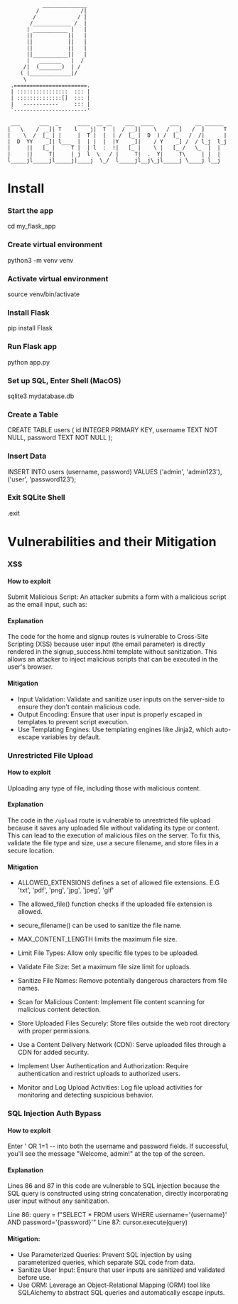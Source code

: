 

               ______________
             /             /|
            /             / |
           /____________ /  |
          | ___________ |   |
          ||           ||   |
          ||           ||   |
          ||           ||   |
          ||___________||   |
          |   _______   |  /
         /|  (_______)  | /
        ( |_____________|/
         \
     .=======================.
     | ::::::::::::::::  ::: |
     | ::::::::::::::[]  ::: |
     |   -----------     ::: |
     `-----------------------'

     ___      ___  _      ____  __ __    ___  ____     ___     __ ______ 
    |   \    /  _]| T    l    j|  T  |  /  _]|    \   /  _]   /  ]      T
    |    \  /  [_ | |     |  T |  |  | /  [_ |  D  ) /  [_   /  /|      |
    |  D  YY    _]| l___  |  | |  |  |Y    _]|    / Y    _] /  / l_j  l_j
    |     ||   [_ |     T |  | l  :  !|   [_ |    \ |   [_ /   \_  |  |  
    |     ||     T|     | j  l  \   / |     T|  .  Y|     T\     | |  |  
    l_____jl_____jl_____j|____j  \_/  l_____jl__j\_jl_____j \____j l__j  

# Install

### Start the app
cd my_flask_app

### Create virtual environment
python3 -m venv venv

### Activate virtual environment
source venv/bin/activate

### Install Flask
pip install Flask

### Run Flask app
python app.py

### Set up SQL, Enter Shell (MacOS)
sqlite3 mydatabase.db

### Create a Table
CREATE TABLE users (
    id INTEGER PRIMARY KEY,
    username TEXT NOT NULL,
    password TEXT NOT NULL
);

### Insert Data
INSERT INTO users (username, password) VALUES
    ('admin', 'admin123'),
    ('user', 'password123');

### Exit SQLite Shell
.exit

# Vulnerabilities and their Mitigation

### XSS

#### How to exploit

Submit Malicious Script: An attacker submits a form with a malicious script as the email input, such as: <script>alert('Hello Pieter and Rui!');</script>

#### Explanation

The code for the home and signup routes is vulnerable to Cross-Site Scripting (XSS) because user input (the email parameter) is directly rendered in the signup_success.html template without sanitization. This allows an attacker to inject malicious scripts that can be executed in the user's browser.

#### Mitigation

- Input Validation: Validate and sanitize user inputs on the server-side to ensure they don't contain malicious code.
- Output Encoding: Ensure that user input is properly escaped in templates to prevent script execution.
- Use Templating Engines: Use templating engines like Jinja2, which auto-escape variables by default.

### Unrestricted File Upload

#### How to exploit

Uploading any type of file, including those with malicious content.

#### Explanation

The code in the `/upload` route is vulnerable to unrestricted file upload because it saves any uploaded file without validating its type or content. This can lead to the execution of malicious files on the server. To fix this, validate the file type and size, use a secure filename, and store files in a secure location.

#### Mitigation

- ALLOWED_EXTENSIONS defines a set of allowed file extensions. E.G 'txt', 'pdf', 'png', 'jpg', 'jpeg', 'gif'
- The allowed_file() function checks if the uploaded file extension is allowed.
- secure_filename() can be used to sanitize the file name.
- MAX_CONTENT_LENGTH limits the maximum file size.

- Limit File Types: Allow only specific file types to be uploaded.
- Validate File Size: Set a maximum file size limit for uploads.
- Sanitize File Names: Remove potentially dangerous characters from file names.
- Scan for Malicious Content: Implement file content scanning for malicious content detection.
- Store Uploaded Files Securely: Store files outside the web root directory with proper permissions.
- Use a Content Delivery Network (CDN): Serve uploaded files through a CDN for added security.
- Implement User Authentication and Authorization: Require authentication and restrict uploads to authorized users.
- Monitor and Log Upload Activities: Log file upload activities for monitoring and detecting suspicious behavior.

### SQL Injection Auth Bypass

#### How to exploit
Enter ' OR 1=1 -- into both the username and password fields. If successful, you'll see the message "Welcome, admin!" at the top of the screen.

#### Explanation

Lines 86 and 87 in this code are vulnerable to SQL injection because the SQL query is constructed using string concatenation, directly incorporating user input without any sanitization.

Line 86: query = f"SELECT * FROM users WHERE username='{username}' AND password='{password}'"
Line 87: cursor.execute(query)

#### Mitigation:

- Use Parameterized Queries: Prevent SQL injection by using parameterized queries, which separate SQL code from data.
- Sanitize User Input: Ensure that user inputs are sanitized and validated before use.
- Use ORM: Leverage an Object-Relational Mapping (ORM) tool like SQLAlchemy to abstract SQL queries and automatically escape inputs.
